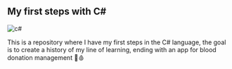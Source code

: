 ## My first steps with C#

![c#](https://kodigowebstorage.blob.core.windows.net/kodigowebsite/2023/08/csharp.png)

This is a repository where I have my first steps in the C# language, the goal is to create a history of my line of learning, ending with an app for blood donation management 💉🩸
